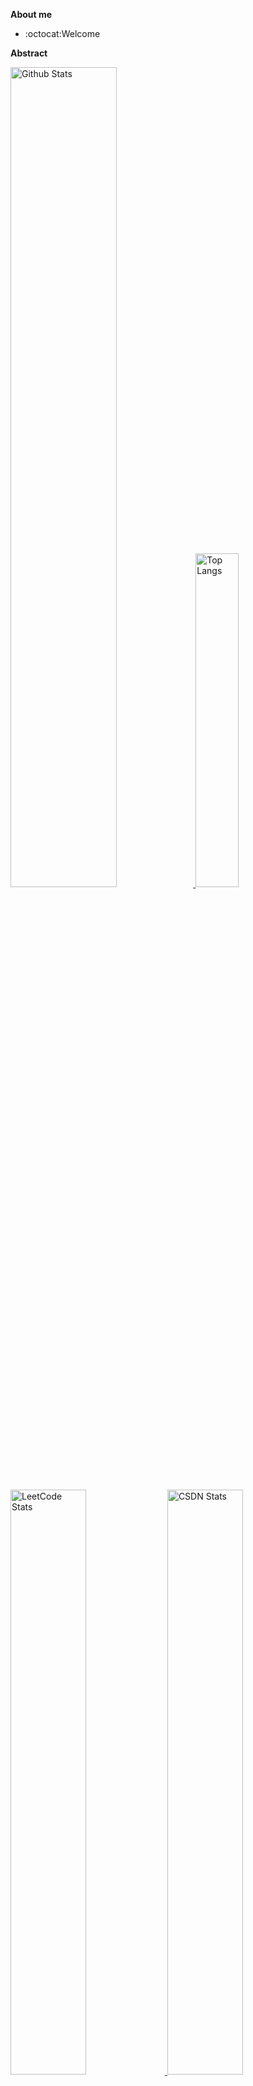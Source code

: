 **About me**

- :octocat:Welcome

**Abstract**

<a href="https://github.com/YeatsLiao">
  <p>
  <img src="https://github-readme-stats.vercel.app/api?username=YeatsLiao&show_icons=true&include_all_commits=true&theme=vue&hide_border=true" alt="Github Stats" width="58%" />
  <img src="https://github-readme-stats.vercel.app/api/top-langs/?username=YeatsLiao&layout=compact&theme=vue&hide_border=true" alt="Top Langs" width="37%" /> 
  </p>
</a>

<a href="https://github.com/YeatsLiao">
  <p>
  <img src="https://stats.justsong.cn/api/leetcode?username=yeats_liao&cn_username=yeats_liao&theme=vue" alt="LeetCode Stats" width="49%" />
  <img src="https://stats.justsong.cn/api/csdn?id=qq_46207024&theme=vue" alt="CSDN Stats" width="49%" /> 
  </p>
</a>

<a href="https://github.com/YeatsLiao">
  <p>
  <img src="https://github-readme-activity-graph.vercel.app/graph?username=YeatsLiao&theme=vue" alt="Github Stats" width="95%" />
  </p>
<a>
